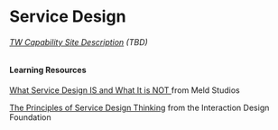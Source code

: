 # Service Design

###### [TW Capability Site Description](https://capable.herokuapp.com/competencies/design/service-design) \(TBD\)

#### Learning Resources

[What Service Design IS and What It is NOT ](http://www.meldstudios.com.au/2016/08/31/what-service-design-is-and-what-it-is-not/)from Meld Studios

[The Principles of Service Design Thinking](https://www.interaction-design.org/literature/article/the-principles-of-service-design-thinking-building-better-services) from the Interaction Design Foundation



